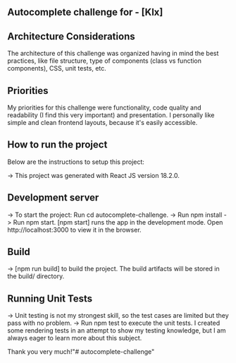 ## Autocomplete challenge for - [Klx]

## Architecture Considerations

The architecture of this challenge was organized having in mind the best practices, like file structure, type of components (class vs function components), CSS, unit tests, etc.

## Priorities

My priorities for this challenge were functionality, code quality and readability (I find this very important) and presentation. I personally like simple and clean frontend layouts, because it's easily accessible.

## How to run the project

Below are the instructions to setup this project:

-> This project was generated with React JS version 18.2.0.

## Development server
-> To start the project: Run cd autocomplete-challenge. 
-> Run npm install
-> Run npm start. [npm start] runs the app in the development mode. Open http://localhost:3000 to view it in the browser.

## Build
-> [npm run build] to build the project. The build artifacts will be stored in the build/ directory.

## Running Unit Tests
-> Unit testing is not my strongest skill, so the test cases are limited but they pass with no problem.
-> Run npm test to execute the unit tests.
I created some rendering tests in an attempt to show my testing knowledge, but I am always eager to learn more about this subject.

Thank you very much!"# autocomplete-challenge" 
